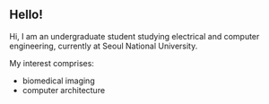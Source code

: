 ## Hello!

Hi, I am an undergraduate student studying electrical and computer engineering, currently at Seoul National University.

My interest comprises:
* biomedical imaging
* computer architecture
